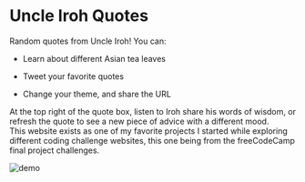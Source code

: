 # Uncle Iroh Quotes  

Random quotes from Uncle Iroh! You can:

- Learn about different Asian tea leaves  

- Tweet your favorite quotes

- Change your theme, and share the URL  

At the top right of the quote box, listen to Iroh share his words of wisdom, or refresh the quote to see a new piece of advice with a different mood.  
This website exists as one of my favorite projects I started while exploring different coding challenge websites, this one being from the freeCodeCamp final project challenges.  

![demo](https://github.com/loganvrankovic/irohquotes/assets/145373422/7fa6f406-53fd-4e27-8eb9-a15e00867504)

